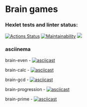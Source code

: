 # Brain games

### Hexlet tests and linter status:
[![Actions Status](https://github.com/David-Roklem/python-project-lvl1/workflows/hexlet-check/badge.svg)](https://github.com/David-Roklem/python-project-lvl1/actions)
[![Maintainability](https://api.codeclimate.com/v1/badges/a90556b94f6af8866ae0/maintainability)](https://codeclimate.com/github/David-Roklem/python-project-lvl1/maintainability)
<a href="https://codeclimate.com/github/David-Roklem/python-project-lvl1/test_coverage"><img src="https://api.codeclimate.com/v1/badges/a90556b94f6af8866ae0/test_coverage" /></a>

### asciinema

brain-even - [![asciicast](https://asciinema.org/a/NvW81fSUwig71ByBRCieWQA7S.png)](https://asciinema.org/a/14)

brain-calc - [![asciicast](https://asciinema.org/a/uCgJ1LhaN7EBZlKf6znvBHUew.png)](https://asciinema.org/a/14)

brain-gcd - [![asciicast](https://asciinema.org/a/OssR7TCLqevnRopJyy3ZZBOeL.png)](https://asciinema.org/a/14)

brain-progression - [![asciicast](https://asciinema.org/a/6zDAH3vqzBxuxqIKkoO9v3eJL.png)](https://asciinema.org/a/14)

brain-prime - [![asciicast](https://asciinema.org/a/hvVg8x4Fhc2aXYBizKqX1cOre.png)](https://asciinema.org/a/14)
